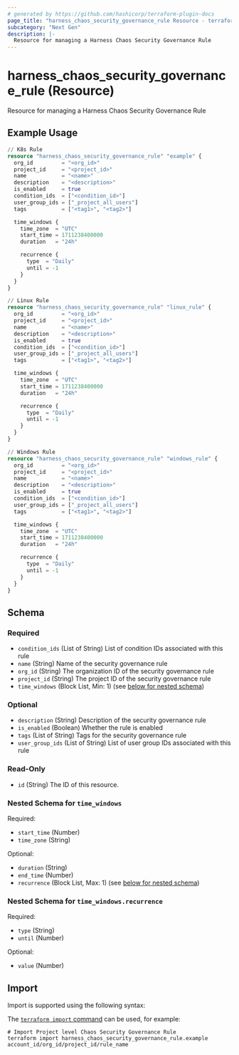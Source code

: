 ```yaml
---
# generated by https://github.com/hashicorp/terraform-plugin-docs
page_title: "harness_chaos_security_governance_rule Resource - terraform-provider-harness"
subcategory: "Next Gen"
description: |-
  Resource for managing a Harness Chaos Security Governance Rule
---
```


# harness_chaos_security_governance_rule (Resource)

Resource for managing a Harness Chaos Security Governance Rule

## Example Usage

```terraform
// K8s Rule
resource "harness_chaos_security_governance_rule" "example" {
  org_id         = "<org_id>"
  project_id     = "<project_id>"
  name           = "<name>"
  description    = "<description>"
  is_enabled     = true
  condition_ids  = ["<condition_id>"]
  user_group_ids = ["_project_all_users"]
  tags           = ["<tag1>", "<tag2>"]

  time_windows {
    time_zone  = "UTC"
    start_time = 1711238400000
    duration   = "24h"

    recurrence {
      type  = "Daily"
      until = -1
    }
  }
}

// Linux Rule
resource "harness_chaos_security_governance_rule" "linux_rule" {
  org_id         = "<org_id>"
  project_id     = "<project_id>"
  name           = "<name>"
  description    = "<description>"
  is_enabled     = true
  condition_ids  = ["<condition_id>"]
  user_group_ids = ["_project_all_users"]
  tags           = ["<tag1>", "<tag2>"]

  time_windows {
    time_zone  = "UTC"
    start_time = 1711238400000
    duration   = "24h"

    recurrence {
      type  = "Daily"
      until = -1
    }
  }
}

// Windows Rule
resource "harness_chaos_security_governance_rule" "windows_rule" {
  org_id         = "<org_id>"
  project_id     = "<project_id>"
  name           = "<name>"
  description    = "<description>"
  is_enabled     = true
  condition_ids  = ["<condition_id>"]
  user_group_ids = ["_project_all_users"]
  tags           = ["<tag1>", "<tag2>"]

  time_windows {
    time_zone  = "UTC"
    start_time = 1711238400000
    duration   = "24h"

    recurrence {
      type  = "Daily"
      until = -1
    }
  }
}
```

<!-- schema generated by tfplugindocs -->
## Schema

### Required

- `condition_ids` (List of String) List of condition IDs associated with this rule
- `name` (String) Name of the security governance rule
- `org_id` (String) The organization ID of the security governance rule
- `project_id` (String) The project ID of the security governance rule
- `time_windows` (Block List, Min: 1) (see [below for nested schema](#nestedblock--time_windows))

### Optional

- `description` (String) Description of the security governance rule
- `is_enabled` (Boolean) Whether the rule is enabled
- `tags` (List of String) Tags for the security governance rule
- `user_group_ids` (List of String) List of user group IDs associated with this rule

### Read-Only

- `id` (String) The ID of this resource.

<a id="nestedblock--time_windows"></a>
### Nested Schema for `time_windows`

Required:

- `start_time` (Number)
- `time_zone` (String)

Optional:

- `duration` (String)
- `end_time` (Number)
- `recurrence` (Block List, Max: 1) (see [below for nested schema](#nestedblock--time_windows--recurrence))

<a id="nestedblock--time_windows--recurrence"></a>
### Nested Schema for `time_windows.recurrence`

Required:

- `type` (String)
- `until` (Number)

Optional:

- `value` (Number)

## Import

Import is supported using the following syntax:

The [`terraform import` command](https://developer.hashicorp.com/terraform/cli/commands/import) can be used, for example:

```shell
# Import Project level Chaos Security Governance Rule
terraform import harness_chaos_security_governance_rule.example account_id/org_id/project_id/rule_name
```
